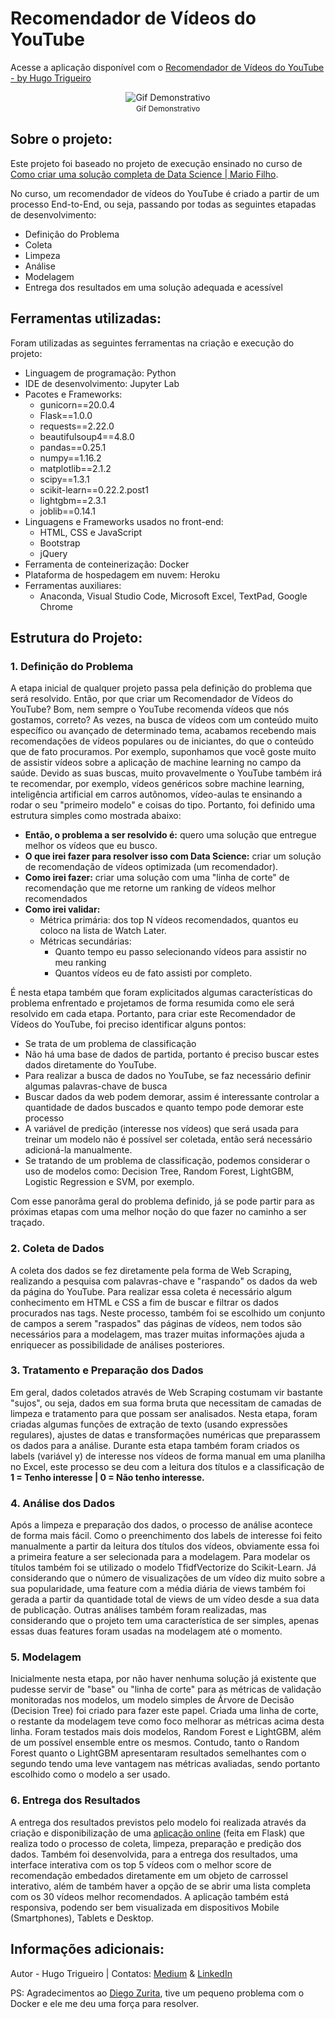 # Recomendador de Vídeos do YouTube

Acesse a aplicação disponível com o [Recomendador de Vídeos do YouTube - by Hugo Trigueiro](https://ytvideo-recommender-by-hugo.herokuapp.com/)

<p align="center" style="margin-bottom: -10px">
    <img src="Demais Arquivos/yt_rec-optimize.gif" alt="Gif Demonstrativo">
    <p align="center" style="font-size: 12px">Gif Demonstrativo</p>
</p>


## Sobre o projeto:
Este projeto foi baseado no projeto de execução ensinado no curso de [Como criar uma solução completa de Data Science | Mario Filho](http://mariofilho.com/curso/).

No curso, um recomendador de vídeos do YouTube é criado a partir de um processo End-to-End, ou seja, passando por todas as seguintes etapadas de desenvolvimento:
- Definição do Problema
- Coleta
- Limpeza
- Análise
- Modelagem
- Entrega dos resultados em uma solução adequada e acessível


## Ferramentas utilizadas:
Foram utilizadas as seguintes ferramentas na criação e execução do projeto:
- Linguagem de programação: Python
- IDE de desenvolvimento: Jupyter Lab
- Pacotes e Frameworks: 
    - gunicorn==20.0.4
    - Flask==1.0.0
    - requests==2.22.0
    - beautifulsoup4==4.8.0
    - pandas==0.25.1
    - numpy==1.16.2
    - matplotlib==2.1.2
    - scipy==1.3.1
    - scikit-learn==0.22.2.post1
    - lightgbm==2.3.1
    - joblib==0.14.1
- Linguagens e Frameworks usados no front-end:
    - HTML, CSS e JavaScript
    - Bootstrap
    - jQuery
- Ferramenta de conteinerização: Docker
- Plataforma de hospedagem em nuvem: Heroku
- Ferramentas auxiliares:
    - Anaconda, Visual Studio Code, Microsoft Excel, TextPad, Google Chrome

## Estrutura do Projeto:

### 1. Definição do Problema
A etapa inicial de qualquer projeto passa pela definição do problema que será resolvido. Então, por que criar um Recomendador de Vídeos do YouTube? Bom, nem sempre o YouTube recomenda vídeos que nós gostamos, correto? As vezes, na busca de vídeos com um conteúdo muito específico ou avançado de determinado tema, acabamos recebendo mais recomendações de vídeos populares ou de iniciantes, do que o conteúdo que de fato procuramos. Por exemplo, suponhamos que você goste muito de assistir vídeos sobre a aplicação de machine learning no campo da saúde. Devido as suas buscas, muito provavelmente o YouTube também irá te recomendar, por exemplo, vídeos genéricos sobre machine learning, inteligência artificial em carros autônomos, vídeo-aulas te ensinando a rodar o seu "primeiro modelo" e coisas do tipo. Portanto, foi definido uma estrutura simples como mostrada abaixo: 
- **Então, o problema a ser resolvido é:** quero uma solução que entregue melhor os vídeos que eu busco.
- **O que irei fazer para resolver isso com Data Science:** criar um solução de recomendação de vídeos optimizada (um recomendador).
- **Como irei fazer:** criar uma solução com uma "linha de corte" de recomendação que me retorne um ranking de vídeos melhor recomendados
- **Como irei validar:**
    - Métrica primária: dos top N vídeos recomendados, quantos eu coloco na lista de Watch Later.
    - Métricas secundárias:
        - Quanto tempo eu passo selecionando vídeos para assistir no meu ranking
        - Quantos vídeos eu de fato assisti por completo. 

É nesta etapa também que foram explicitados algumas características do problema enfrentado e projetamos de forma resumida como ele será resolvido em cada etapa. Portanto, para criar este Recomendador de Vídeos do YouTube, foi preciso identificar alguns pontos:
- Se trata de um problema de classificação
- Não há uma base de dados de partida, portanto é preciso buscar estes dados diretamente do YouTube.
- Para realizar a busca de dados no YouTube, se faz necessário definir algumas palavras-chave de busca
- Buscar dados da web podem demorar, assim é interessante controlar a quantidade de dados buscados e quanto tempo pode demorar este processo
- A variável de predição (interesse nos vídeos) que será usada para treinar um modelo não é possível ser coletada, então será necessário adicioná-la manualmente.
- Se tratando de um problema de classificação, podemos considerar o uso de modelos como: Decision Tree, Random Forest, LightGBM, Logistic Regression e SVM, por exemplo.

Com esse panorâma geral do problema definido, já se pode partir para as próximas etapas com uma melhor noção do que fazer no caminho a ser traçado.

### 2. Coleta de Dados
A coleta dos dados se fez diretamente pela forma de Web Scraping, realizando a pesquisa com palavras-chave e "raspando" os dados da web da página do YouTube. Para realizar essa coleta é necessário algum conhecimento em HTML e CSS a fim de buscar e filtrar os dados procurados nas tags. Neste processo, também foi se escolhido um conjunto de campos a serem "raspados" das páginas de vídeos, nem todos são necessários para a modelagem, mas trazer muitas informações ajuda a enriquecer as possibilidade de análises posteriores.

### 3. Tratamento e Preparação dos Dados
Em geral, dados coletados através de Web Scraping costumam vir bastante "sujos", ou seja, dados em sua forma bruta que necessitam de camadas de limpeza e tratamento para que possam ser analisados. Nesta etapa, foram criadas algumas funções de extração de texto (usando expressões regulares), ajustes de datas e transformações numéricas que preparassem os dados para a análise. Durante esta etapa também foram criados os labels (variável y) de interesse nos vídeos de forma manual em uma planilha no Excel, este processo se deu com a leitura dos títulos e a classificação de **1 = Tenho interesse | 0 = Não tenho interesse.**

### 4. Análise dos Dados
Após a limpeza e preparação dos dados, o processo de análise acontece de forma mais fácil. Como o preenchimento dos labels de interesse foi feito manualmente a partir da leitura dos títulos dos vídeos, obviamente essa foi a primeira feature a ser selecionada para a modelagem. Para modelar os títulos também foi se utilizado o modelo TfidfVectorize do Scikit-Learn. Já considerando que o número de visualizações de um vídeo diz muito sobre a sua popularidade, uma feature com a média diária de views também foi gerada a partir da quantidade total de views de um vídeo desde a sua data de publicação. Outras análises também foram realizadas, mas considerando que o projeto tem uma característica de ser simples, apenas essas duas features foram usadas na modelagem até o momento.

### 5. Modelagem
Inicialmente nesta etapa, por não haver nenhuma solução já existente que pudesse servir de "base" ou "linha de corte" para as métricas de validação monitoradas nos modelos, um modelo simples de Árvore de Decisão (Decision Tree) foi criado para fazer este papel. Criada uma linha de corte, o restante da modelagem teve como foco melhorar as métricas acima desta linha. Foram testados mais dois modelos, Random Forest e LightGBM, além de um possível ensemble entre os mesmos. Contudo, tanto o Random Forest quanto o LightGBM apresentaram resultados semelhantes com o segundo tendo uma leve vantagem nas métricas avaliadas, sendo portanto escolhido como o modelo a ser usado.

### 6. Entrega dos Resultados
A entrega dos resultados previstos pelo modelo foi realizada através da criação e disponibilização de uma [aplicação online](https://ytvideo-recommender-by-hugo.herokuapp.com/) (feita em Flask) que realiza todo o processo de coleta, limpeza, preparação e predição dos dados. Também foi desenvolvida, para a entrega dos resultados, uma interface interativa com os top 5 vídeos com o melhor score de recomendação embedados diretamente em um objeto de carrossel interativo, além de também haver a opção de se abrir uma lista completa com os 30 vídeos melhor recomendados. A aplicação também está responsiva, podendo ser bem visualizada em dispositivos Mobile (Smartphones), Tablets e Desktop.

## Informações adicionais:
Autor - Hugo Trigueiro | Contatos: [Medium](https://medium.com/@hugotrigueiro) & [LinkedIn](https://www.linkedin.com/in/hugo-trigueiro/)

PS: Agradecimentos ao [Diego Zurita](https://github.com/DiegoZurita), tive um pequeno problema com o Docker e ele me deu uma força para resolver.